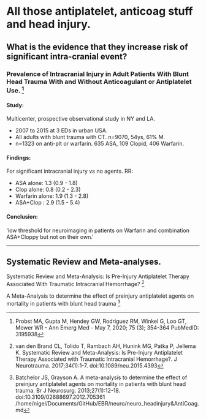 # All those antiplatelet, anticoag stuff and head injury.

## __What is the evidence that they increase risk of significant intra-cranial event?__

### Prevalence of Intracranial Injury in Adult Patients With Blunt Head Trauma With and Without Anticoagulant or Antiplatelet Use. [^Probst2020]

#### Study:
Multicenter, prospective observational study in NY and LA.
 - 2007 to 2015 at 3 EDs in urban USA.
 - All adults with blunt trauma with CT. n=9070, 54ys, 61% M. 
 - n=1323 on anti-plt or warfarin. 635 ASA, 109 Clopid, 406 Warfarin.

#### Findings:
For significant intracranial injury vs no agents. RR:
 - ASA alone: 1.3 (0.9 - 1.8)
 - Clop alone: 0.8 (0.2 - 2.3)
 - Warfarin alone: 1.9 (1.3 - 2.8)
 - ASA+Clop : 2.9 (1.5 - 5.4)

#### Conclusion:
'low threshold for neuroimaging in patients on Warfarin and combination ASA+Cloppy but not on their own.'

---

## Systematic Review and Meta-analyses.

Systematic Review and Meta-Analysis: Is Pre-Injury Antiplatelet Therapy Associated With Traumatic Intracranial Hemorrhage? [^vandenBrand2017] 

A Meta-Analysis to determine the effect of preinjury antiplatelet agents on mortality in patients with blunt head trauma [^Batchelor2013]



[^Probst2020]: Probst MA, Gupta M, Hendey GW, Rodriguez RM, Winkel G, Loo GT, Mower WR - Ann Emerg Med - May 7, 2020; 75 (3); 354-364 PubMedID: 3195938

[^vandenBrand2017]: van den Brand CL, Tolido T, Rambach AH, Hunink MG, Patka P, Jellema K. Systematic Review and Meta-Analysis: Is Pre-Injury Antiplatelet Therapy Associated with Traumatic Intracranial Hemorrhage?. J Neurotrauma. 2017;34(1):1-7. doi:10.1089/neu.2015.4393

[^Batchelor2013]: Batchelor JS, Grayson A. A meta-analysis to determine the effect of preinjury antiplatelet agents on mortality in patients with blunt head trauma. Br J Neurosurg. 2013;27(1):12-18. doi:10.3109/02688697.2012.705361
/home/nigel/Documents/GitHub/EBR/neuro/neuro_headinjury&AntiCoag.md
